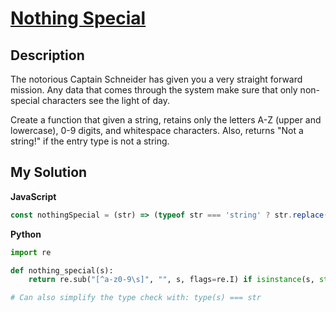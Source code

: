 # [Nothing Special](https://www.codewars.com/kata/57029e77005264a3b9000eb5)

## Description

The notorious Captain Schneider has given you a very straight forward mission. Any data that comes through the system make sure that only non-special characters see the light of day.

Create a function that given a string, retains only the letters A-Z (upper and lowercase), 0-9 digits, and whitespace characters. Also, returns "Not a string!" if the entry type is not a string.

## My Solution

**JavaScript**

```js
const nothingSpecial = (str) => (typeof str === 'string' ? str.replace(/[^a-z0-9\s]/gi, '') : 'Not a string!');
```

**Python**

```py
import re

def nothing_special(s):
    return re.sub("[^a-z0-9\s]", "", s, flags=re.I) if isinstance(s, str) else 'Not a string!'

# Can also simplify the type check with: type(s) === str
```
